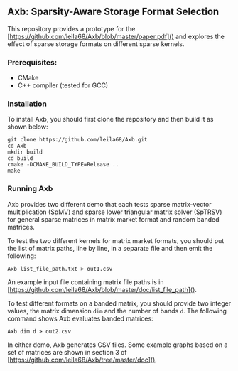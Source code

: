 
## Axb: Sparsity-Aware Storage Format Selection

This repository provides a prototype for the [https://github.com/leila68/Axb/blob/master/paper.pdf]() and explores the effect of 
sparse storage formats on different sparse kernels. 

### Prerequisites:
* CMake
* C++ compiler (tested for GCC)

### Installation
To install Axb, you should first clone the repository and then build it 
as shown below:
```
git clone https://github.com/leila68/Axb.git
cd Axb
mkdir build
cd build
cmake -DCMAKE_BUILD_TYPE=Release .. 
make 
```

### Running Axb
Axb provides two different demo that each tests sparse matrix-vector multiplication
 (SpMV) and sparse lower triangular matrix solver (SpTRSV) for general
 sparse matrices in matrix market format and random banded matrices. 
 
 To test the two different kernels for matrix market formats, you 
 should put the list of matrix paths, line by line, in a separate file
  and then emit the following:
  ```
  Axb list_file_path.txt > out1.csv
  ```
  An example input file containing matrix file paths is in [https://github.com/leila68/Axb/blob/master/doc/list_file_path](). 
  
  To test different formats on a banded matrix, you should provide two 
  integer values, the matrix dimension `dim` and the number of bands 
  `d`. The following command shows Axb evaluates banded matrices:
  ```
  Axb dim d > out2.csv
  ```
 
  In either demo, Axb generates CSV files. Some example graphs based on a set of 
  matrices are shown in section 3 of [https://github.com/leila68/Axb/tree/master/doc]().
  
  
 
